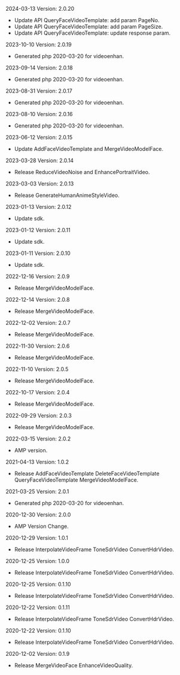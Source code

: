 2024-03-13 Version: 2.0.20
- Update API QueryFaceVideoTemplate: add param PageNo.
- Update API QueryFaceVideoTemplate: add param PageSize.
- Update API QueryFaceVideoTemplate: update response param.


2023-10-10 Version: 2.0.19
- Generated php 2020-03-20 for videoenhan.

2023-09-14 Version: 2.0.18
- Generated php 2020-03-20 for videoenhan.

2023-08-31 Version: 2.0.17
- Generated php 2020-03-20 for videoenhan.

2023-08-10 Version: 2.0.16
- Generated php 2020-03-20 for videoenhan.

2023-06-12 Version: 2.0.15
- Update AddFaceVideoTemplate and MergeVideoModelFace.

2023-03-28 Version: 2.0.14
- Release ReduceVideoNoise and EnhancePortraitVideo. 

2023-03-03 Version: 2.0.13
- Release GenerateHumanAnimeStyleVideo.

2023-01-13 Version: 2.0.12
- Update sdk.

2023-01-12 Version: 2.0.11
- Update sdk.

2023-01-11 Version: 2.0.10
- Update sdk.

2022-12-16 Version: 2.0.9
- Release MergeVideoModelFace.

2022-12-14 Version: 2.0.8
- Release MergeVideoModelFace.

2022-12-02 Version: 2.0.7
- Release MergeVideoModelFace.

2022-11-30 Version: 2.0.6
- Release MergeVideoModelFace.

2022-11-10 Version: 2.0.5
- Release MergeVideoModelFace.

2022-10-17 Version: 2.0.4
- Release MergeVideoModelFace.

2022-09-29 Version: 2.0.3
- Release MergeVideoModelFace.

2022-03-15 Version: 2.0.2
- AMP version.

2021-04-13 Version: 1.0.2
- Release AddFaceVideoTemplate DeleteFaceVideoTemplate QueryFaceVideoTemplate MergeVideoModelFace.

2021-03-25 Version: 2.0.1
- Generated php 2020-03-20 for videoenhan.

2020-12-30 Version: 2.0.0
- AMP Version Change.

2020-12-29 Version: 1.0.1
- Release InterpolateVideoFrame ToneSdrVideo ConvertHdrVideo.

2020-12-25 Version: 1.0.0
- Release InterpolateVideoFrame ToneSdrVideo ConvertHdrVideo.

2020-12-25 Version: 0.1.10
- Release InterpolateVideoFrame ToneSdrVideo ConvertHdrVideo.

2020-12-22 Version: 0.1.11
- Release InterpolateVideoFrame ToneSdrVideo ConvertHdrVideo.

2020-12-22 Version: 0.1.10
- Release InterpolateVideoFrame ToneSdrVideo ConvertHdrVideo.

2020-12-02 Version: 0.1.9
- Release MergeVideoFace EnhanceVideoQuality.

